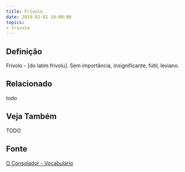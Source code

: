 ```yaml
---
title: Frívolo
date: 2019-02-01 19:00:00
topics:
- frivolo
---
```


## Definição
Frívolo - [do latim frivolu]. Sem importância, insignificante, fútil, leviano.

## Relacionado
todo

## Veja Também
TODO

## Fonte
[O Consolador - Vocabulário](http://www.oconsolador.com.br/linkfixo/vocabulario/principal.html)


